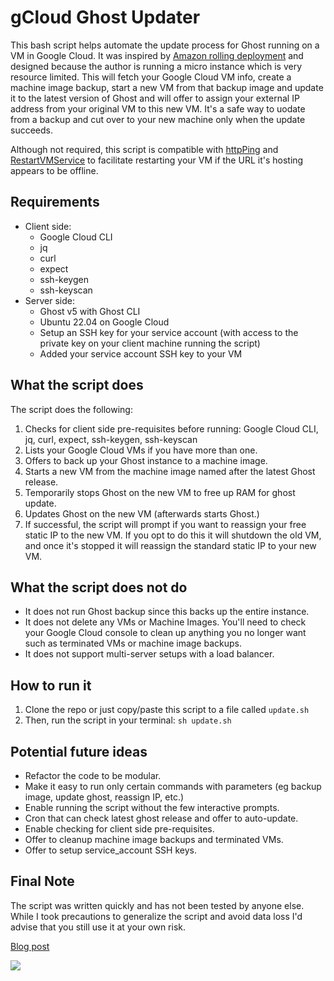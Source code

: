 # gCloud Ghost Updater

This bash script helps automate the update process for Ghost running on a VM in Google Cloud. It was inspired by [Amazon rolling deployment](https://docs.aws.amazon.com/whitepapers/latest/overview-deployment-options/rolling-deployments.html) and designed because the author is running a micro instance which is very resource limited. This will fetch your Google Cloud VM info, create a machine image backup, start a new VM from that backup image and update it to the latest version of Ghost and will offer to assign your external IP address from your original VM to this new VM. It's a safe way to uodate from a backup and cut over to your new machine only when the update succeeds.

Although not required, this script is compatible with [httpPing](https://github.com/danielraffel/httpPing) and [RestartVMService](https://github.com/danielraffel/RestartVMService) to facilitate restarting your VM if the URL it's hosting appears to be offline.

## Requirements

* Client side:
    * Google Cloud CLI
    * jq
    * curl
    * expect
    * ssh-keygen
    * ssh-keyscan
* Server side:
    * Ghost v5 with Ghost CLI
    * Ubuntu 22.04 on Google Cloud
    * Setup an SSH key for your service account (with access to the private key on your client machine running the script)
    * Added your service account SSH key to your VM

## What the script does

The script does the following:

1. Checks for client side pre-requisites before running: Google Cloud CLI, jq, curl, expect, ssh-keygen, ssh-keyscan
2. Lists your Google Cloud VMs if you have more than one.
3. Offers to back up your Ghost instance to a machine image.
4. Starts a new VM from the machine image named after the latest Ghost release.
5. Temporarily stops Ghost on the new VM to free up RAM for ghost update.
6. Updates Ghost on the new VM (afterwards starts Ghost.)
7. If successful, the script will prompt if you want to reassign your free static IP to the new VM. If you opt to do this it will shutdown the old VM, and once it's stopped it will reassign the standard static IP to your new VM.

## What the script does not do

* It does not run Ghost backup since this backs up the entire instance.
* It does not delete any VMs or Machine Images. You'll need to check your Google Cloud console to clean up anything you no longer want such as terminated VMs or machine image backups.
* It does not support multi-server setups with a load balancer.

## How to run it

1. Clone the repo or just copy/paste this script to a file called `update.sh`
2. Then, run the script in your terminal: `sh update.sh`

## Potential future ideas

* Refactor the code to be modular.
* Make it easy to run only certain commands with parameters (eg backup image, update ghost, reassign IP, etc.)
* Enable running the script without the few interactive prompts.
* Cron that can check latest ghost release and offer to auto-update.
* Enable checking for client side pre-requisites.
* Offer to cleanup machine image backups and terminated VMs.
* Offer to setup service_account SSH keys.

## Final Note

The script was written quickly and has not been tested by anyone else. While I took precautions to generalize the script and avoid data loss I'd advise that you still use it at your own risk.

[Blog post](https://danielraffel.me/2023/09/05/updating-ghost-on-a-google-cloud-micro-instance/)

![](https://i.imgur.com/qvHIFVy.gif)
